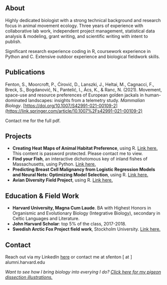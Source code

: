 ## About
Highly dedicated biologist with a strong technical background and research focus in animal movement ecology. Three years of experience with collaborative lab work, independent project management, statistical data analysis & modeling, grant writing, and scientific writing with intent to publish.

Significant research experience coding in R, coursework experience in Python and C. Extensive outdoor experience and biological fieldwork skills.

## Publications
Fenton, S., Moorcroft, P., Ćirović, D., Lanszki, J., Heltai, M., Cagnacci, F., Breck, S., Bogdanović, N., Pantelić, I., Ács, K., & Ranc, N. (2021). Movement, space-use and resource preferences of European golden jackals in human-dominated landscapes: insights from a telemetry study. _Mammalian Biology_.
[https://doi.org/10.1007/S42991-021-00109-2](https://link.springer.com/article/10.1007%2Fs42991-021-00109-2)

Contact me for the full pdf.

## Projects
- **Creating Heat Maps of Animal Habitat Preference**, using R. [Link here.](https://drive.google.com/file/d/1xhhtkLVB5gBajoDdUcCWQ1z-yNxtlT_F/view?usp=sharing) This content is password protected. Please contact me to view.
- **Find your Fish**, an interactive dichotomous key of inland fishes of Massachusetts, using Python. [Link here.](https://github.com/sfenton1214/find-your-fish)
- **Predicting Breast Cell Malignancy from Logistic Regression Models and Neural Nets: Optimizing Model Selection**, using R. [Link here.](https://drive.google.com/file/d/1AllmoQWnld-GXItVp8nvYfWPaelmyQRO/view?usp=sharing)
- **Avian Diversity Field Project**, using R. [Link here.](https://drive.google.com/file/d/1OphhUZ7aRhP_LACuQUPMZBzbYSA2c-4K/view?usp=sharing)

## Education & Field Work
- **Harvard University, Magna Cum Laude**. BA with Highest Honors in Organismic and Evolutionary Biology (Integrative Biology), secondary in Celtic Languages and Literature.
- **John Harvard Scholar**: top 5% of the class, 2017-2018.
- **Swedish Arctic Fox Project field work**, Stockholm University. [Link here.](https://drive.google.com/file/d/1vS9y0qDHXqDgDnTmhXKgU7B60jG-eH_k/view?usp=sharing)

## Contact
Reach out via my LinkedIn [here](https://www.linkedin.com/in/skye-fenton) or contact me at sfenton [ at ] alumni.harvard.edu

_Want to see how I bring biology into everying I do? [Click here for my pigeon dissection illustrations.](https://drive.google.com/file/d/1k2d1MAInRbsByqsKFVlBWQCgxaXrYkNz/view?usp=sharing)_
